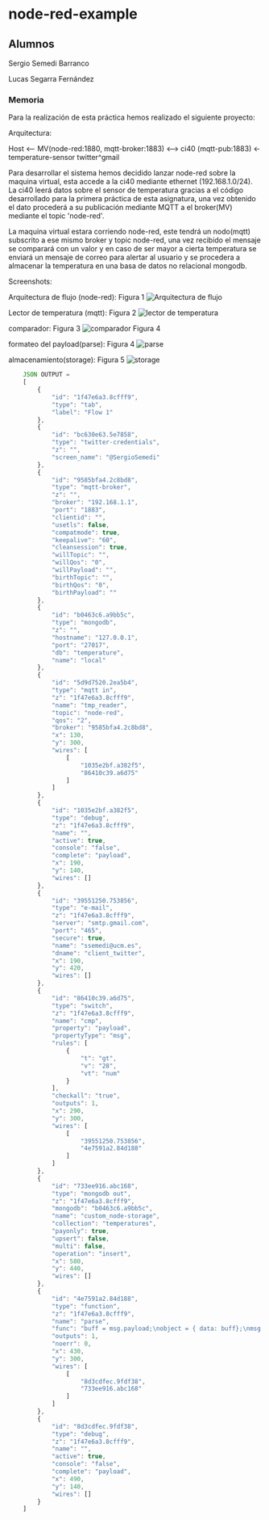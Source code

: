 # node-red-example

## Alumnos
Sergio Semedi Barranco

Lucas Segarra Fernández


### Memoria

Para la realización de esta práctica hemos realizado el siguiente proyecto:

Arquitectura:

Host <-- MV(node-red:1880, mqtt-broker:1883) <--> ci40 (mqtt-pub:1883) <-temperature-sensor
            twitter^gmail

Para desarrollar el sistema hemos decidido lanzar node-red sobre la maquina virtual,
esta accede a la ci40 mediante ethernet (192.168.1.0/24).
La ci40 leerá datos sobre el sensor de temperatura gracias a el código desarrollado
para la primera práctica de esta asignatura, una vez obtenido el dato procederá a su
publicación mediante MQTT a el broker(MV) mediante el topic 'node-red'.

La maquina virtual estara corriendo node-red, este tendrá un nodo(mqtt) subscrito
a ese mismo broker y topic node-red, una vez recibido el mensaje se comparará con
un valor y en caso de ser mayor a cierta temperatura se enviará un mensaje de correo
para alertar al usuario y se procedera a almacenar la temperatura en una basa de datos
no relacional mongodb.


Screenshots:

Arquitectura de flujo (node-red): Figura 1
![Arquitectura de flujo](flows.png)

Lector de temperatura (mqtt): Figura 2
![lector de temperatura](mqtt_temp_reader.png)

comparador: Figura 3
![comparador](cmp.png) Figura 4

formateo del payload(parse): Figura 4
![parse](function.png)

almacenamiento(storage): Figura 5
![storage](mongodb.png)



```javascript
    JSON OUTPUT =
    [
        {
            "id": "1f47e6a3.8cfff9",
            "type": "tab",
            "label": "Flow 1"
        },
        {
            "id": "bc630e63.5e7858",
            "type": "twitter-credentials",
            "z": "",
            "screen_name": "@SergioSemedi"
        },
        {
            "id": "9585bfa4.2c8bd8",
            "type": "mqtt-broker",
            "z": "",
            "broker": "192.168.1.1",
            "port": "1883",
            "clientid": "",
            "usetls": false,
            "compatmode": true,
            "keepalive": "60",
            "cleansession": true,
            "willTopic": "",
            "willQos": "0",
            "willPayload": "",
            "birthTopic": "",
            "birthQos": "0",
            "birthPayload": ""
        },
        {
            "id": "b0463c6.a9bb5c",
            "type": "mongodb",
            "z": "",
            "hostname": "127.0.0.1",
            "port": "27017",
            "db": "temperature",
            "name": "local"
        },
        {
            "id": "5d9d7520.2ea5b4",
            "type": "mqtt in",
            "z": "1f47e6a3.8cfff9",
            "name": "tmp_reader",
            "topic": "node-red",
            "qos": "2",
            "broker": "9585bfa4.2c8bd8",
            "x": 130,
            "y": 300,
            "wires": [
                [
                    "1035e2bf.a382f5",
                    "86410c39.a6d75"
                ]
            ]
        },
        {
            "id": "1035e2bf.a382f5",
            "type": "debug",
            "z": "1f47e6a3.8cfff9",
            "name": "",
            "active": true,
            "console": "false",
            "complete": "payload",
            "x": 190,
            "y": 140,
            "wires": []
        },
        {
            "id": "39551250.753856",
            "type": "e-mail",
            "z": "1f47e6a3.8cfff9",
            "server": "smtp.gmail.com",
            "port": "465",
            "secure": true,
            "name": "ssemedi@ucm.es",
            "dname": "client_twitter",
            "x": 190,
            "y": 420,
            "wires": []
        },
        {
            "id": "86410c39.a6d75",
            "type": "switch",
            "z": "1f47e6a3.8cfff9",
            "name": "cmp",
            "property": "payload",
            "propertyType": "msg",
            "rules": [
                {
                    "t": "gt",
                    "v": "28",
                    "vt": "num"
                }
            ],
            "checkall": "true",
            "outputs": 1,
            "x": 290,
            "y": 300,
            "wires": [
                [
                    "39551250.753856",
                    "4e7591a2.84d188"
                ]
            ]
        },
        {
            "id": "733ee916.abc168",
            "type": "mongodb out",
            "z": "1f47e6a3.8cfff9",
            "mongodb": "b0463c6.a9bb5c",
            "name": "custom_node-storage",
            "collection": "temperatures",
            "payonly": true,
            "upsert": false,
            "multi": false,
            "operation": "insert",
            "x": 580,
            "y": 440,
            "wires": []
        },
        {
            "id": "4e7591a2.84d188",
            "type": "function",
            "z": "1f47e6a3.8cfff9",
            "name": "parse",
            "func": "buff = msg.payload;\nobject = { data: buff};\nmsg.payload = object;\nreturn msg;",
            "outputs": 1,
            "noerr": 0,
            "x": 430,
            "y": 300,
            "wires": [
                [
                    "8d3cdfec.9fdf38",
                    "733ee916.abc168"
                ]
            ]
        },
        {
            "id": "8d3cdfec.9fdf38",
            "type": "debug",
            "z": "1f47e6a3.8cfff9",
            "name": "",
            "active": true,
            "console": "false",
            "complete": "payload",
            "x": 490,
            "y": 140,
            "wires": []
        }
    ]
```
